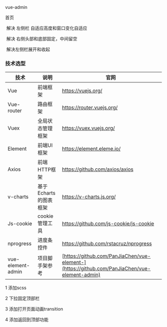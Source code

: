 vue-admin

首页

​	解决 左侧栏 自适应高度和窗口变化自适应

​	解决 右侧头部和底部固定，中间留空

​	解决左侧栏展开和收起	

### 技术选型

| 技术              | 说明                  | 官网                                                         |
| ----------------- | --------------------- | ------------------------------------------------------------ |
| Vue               | 前端框架              | https://vuejs.org/                                           |
| Vue-router        | 路由框架              | https://router.vuejs.org/                                    |
| Vuex              | 全局状态管理框架      | https://vuex.vuejs.org/                                      |
| Element           | 前端UI框架            | https://element.eleme.io/                                    |
| Axios             | 前端HTTP框架          | https://github.com/axios/axios                               |
| v-charts          | 基于Echarts的图表框架 | https://v-charts.js.org/                                     |
| Js-cookie         | cookie管理工具        | https://github.com/js-cookie/js-cookie                       |
| nprogress         | 进度条控件            | https://github.com/rstacruz/nprogress                        |
| vue-element-admin | 项目脚手架参考        | [https://github.com/PanJiaChen/vue-element-](https://github.com/PanJiaChen/vue-element-admin) |

1 添加scss 

2 下拉固定顶部栏

3 添加打开页面动画transition

4 添加返回到顶部功能
